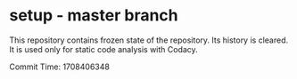 # setup - master branch

This repository contains frozen state of the repository.
Its history is cleared. It is used only for static code
analysis with Codacy.

Commit Time: 1708406348